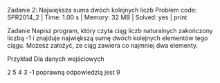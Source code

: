 Zadanie 2: Największa suma dwóch kolejnych liczb
Problem code: SPR2014_2 | Time: 1.00 s | Memory: 32 MB | Solved: yes | print

Zadanie
Napisz program, który czyta ciąg liczb naturalnych zakończony liczbą -1 i znajduje największą sumę dwóch kolejnych elementów tego ciągu. Możesz założyć, ze ciąg zawiera co najmniej dwa elementy.

Przykład
Dla danych wejściowych

2 5 4 3 -1
poprawną odpowiedzią jest
9